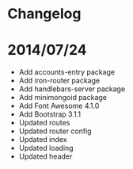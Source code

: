 # Changelog

# 2014/07/24

* Add accounts-entry package
* Add iron-router package
* Add handlebars-server package
* Add minimongoid package
* Add Font Awesome 4.1.0
* Add Bootstrap 3.1.1
* Updated routes
* Updated router config
* Updated index
* Updated loading
* Updated header